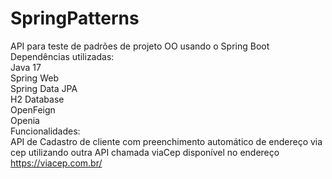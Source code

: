 # SpringPatterns
API para teste de padrões de projeto OO usando o Spring Boot
<br>
Dependências utilizadas:
<br>
Java 17
<br>
Spring Web
<br>
Spring Data JPA
<br>
H2 Database
<br>
OpenFeign
<br>
Openia
<br>
Funcionalidades:
<br>
API de Cadastro de cliente com preenchimento automático de endereço via cep utilizando outra API chamada viaCep disponível no endereço https://viacep.com.br/
